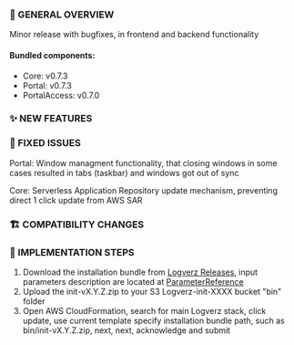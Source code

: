 ### 👀 GENERAL OVERVIEW
Minor release with bugfixes, in frontend and backend functionality


####  Bundled components:
*  Core: v0.7.3
*  Portal: v0.7.3
*  PortalAccess: v0.7.0

### ✨ NEW FEATURES


### 🐛 FIXED ISSUES

Portal: Window managment functionality, that closing windows in some cases resulted in tabs (taskbar) and windows got out of sync

Core: Serverless Application Repository  update mechanism, preventing direct 1 click update from AWS SAR


### 🏗️ COMPATIBILITY CHANGES

### 🚀 IMPLEMENTATION STEPS

1. Download the installation bundle from [Logverz Releases](https://github.com/logleads/LogverzReleases/releases), 
   input parameters description are located at [ParameterReference](https://docs.logverz.io/docs/Getting%20Started/ParameterReference)
2. Upload the init-vX.Y.Z.zip to your S3 Logverz-init-XXXX bucket "bin" folder
3. Open AWS CloudFormation, search for main Logverz stack, click update, use current template specify
   installation bundle path, such as bin/init-vX.Y.Z.zip, next, next, acknowledge and submit